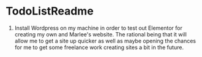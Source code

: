 # TodoListReadme

1. Install Wordpress on my machine in order to test out Elementor for creating my own and Marlee's website. The rational being that it will allow me to get a site up quicker as well as maybe opening the chances for me to get some freelance work creating sites a bit in the future.
